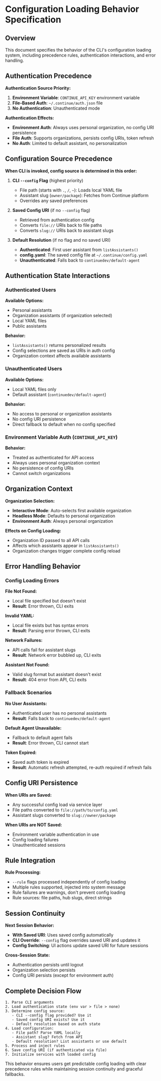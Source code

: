 # Configuration Loading Behavior Specification

## Overview

This document specifies the behavior of the CLI's configuration loading system, including precedence rules, authentication interactions, and error handling.

## Authentication Precedence

**Authentication Source Priority:**

1. **Environment Variable**: `CONTINUE_API_KEY` environment variable
2. **File-Based Auth**: `~/.continue/auth.json` file
3. **No Authentication**: Unauthenticated mode

**Authentication Effects:**

- **Environment Auth**: Always uses personal organization, no config URI persistence
- **File Auth**: Supports organizations, persists config URIs, token refresh
- **No Auth**: Limited to default assistant, no personalization

## Configuration Source Precedence

**When CLI is invoked, config source is determined in this order:**

1. **CLI `--config` Flag** (highest priority)

   - File path (starts with `.`, `/`, `~`): Loads local YAML file
   - Assistant slug (`owner/package`): Fetches from Continue platform
   - Overrides any saved preferences

2. **Saved Config URI** (if no `--config` flag)

   - Retrieved from authentication config
   - Converts `file://` URIs back to file paths
   - Converts `slug://` URIs back to assistant slugs

3. **Default Resolution** (if no flag and no saved URI)
   - **Authenticated**: First user assistant from `listAssistants()`
   - **config.yaml**: The saved config file at `~/.continue/config.yaml`
   - **Unauthenticated**: Falls back to `continuedev/default-agent`

## Authentication State Interactions

### Authenticated Users

**Available Options:**

- Personal assistants
- Organization assistants (if organization selected)
- Local YAML files
- Public assistants

**Behavior:**

- `listAssistants()` returns personalized results
- Config selections are saved as URIs in auth config
- Organization context affects available assistants

### Unauthenticated Users

**Available Options:**

- Local YAML files only
- Default assistant (`continuedev/default-agent`)

**Behavior:**

- No access to personal or organization assistants
- No config URI persistence
- Direct fallback to default when no config specified

### Environment Variable Auth (`CONTINUE_API_KEY`)

**Behavior:**

- Treated as authenticated for API access
- Always uses personal organization context
- No persistence of config URIs
- Cannot switch organizations

## Organization Context

**Organization Selection:**

- **Interactive Mode**: Auto-selects first available organization
- **Headless Mode**: Defaults to personal organization
- **Environment Auth**: Always personal organization

**Effects on Config Loading:**

- Organization ID passed to all API calls
- Affects which assistants appear in `listAssistants()`
- Organization changes trigger complete config reload

## Error Handling Behavior

### Config Loading Errors

**File Not Found:**

- Local file specified but doesn't exist
- **Result**: Error thrown, CLI exits

**Invalid YAML:**

- Local file exists but has syntax errors
- **Result**: Parsing error thrown, CLI exits

**Network Failures:**

- API calls fail for assistant slugs
- **Result**: Network error bubbled up, CLI exits

**Assistant Not Found:**

- Valid slug format but assistant doesn't exist
- **Result**: 404 error from API, CLI exits

### Fallback Scenarios

**No User Assistants:**

- Authenticated user has no personal assistants
- **Result**: Falls back to `continuedev/default-agent`

**Default Agent Unavailable:**

- Fallback to default agent fails
- **Result**: Error thrown, CLI cannot start

**Token Expired:**

- Saved auth token is expired
- **Result**: Automatic refresh attempted, re-auth required if refresh fails

## Config URI Persistence

**When URIs are Saved:**

- Any successful config load via service layer
- File paths converted to `file://path/to/config.yaml`
- Assistant slugs converted to `slug://owner/package`

**When URIs are NOT Saved:**

- Environment variable authentication in use
- Config loading failures
- Unauthenticated sessions

## Rule Integration

**Rule Processing:**

- `--rule` flags processed independently of config loading
- Multiple rules supported, injected into system message
- Rule failures are warnings, don't prevent config loading
- Rule sources: file paths, hub slugs, direct strings

## Session Continuity

**Next Session Behavior:**

- **With Saved URI**: Uses saved config automatically
- **CLI Override**: `--config` flag overrides saved URI and updates it
- **Config Switching**: UI actions update saved URI for future sessions

**Cross-Session State:**

- Authentication persists until logout
- Organization selection persists
- Config URI persists (except for environment auth)

## Complete Decision Flow

```
1. Parse CLI arguments
2. Load authentication state (env var > file > none)
3. Determine config source:
   - CLI --config flag provided? Use it
   - Saved config URI exists? Use it
   - Default resolution based on auth state
4. Load configuration:
   - File path? Parse YAML locally
   - Assistant slug? Fetch from API
   - Default resolution? List assistants or use default
5. Process and inject rules
6. Save config URI (if authenticated via file)
7. Initialize services with loaded config
```

This behavior ensures users get predictable config loading with clear precedence rules while maintaining session continuity and graceful fallbacks.
